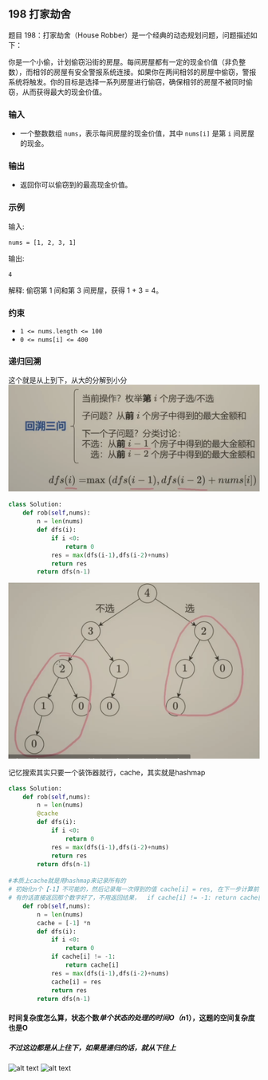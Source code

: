 ## 198 打家劫舍


题目 198：打家劫舍（House Robber）是一个经典的动态规划问题，问题描述如下：

你是一个小偷，计划偷窃沿街的房屋。每间房屋都有一定的现金价值（非负整数），而相邻的房屋有安全警报系统连接。如果你在两间相邻的房屋中偷窃，警报系统将触发。你的目标是选择一系列房屋进行偷窃，确保相邻的房屋不被同时偷窃，从而获得最大的现金价值。

### 输入
- 一个整数数组 `nums`，表示每间房屋的现金价值，其中 `nums[i]` 是第 `i` 间房屋的现金。

### 输出
- 返回你可以偷窃到的最高现金价值。

### 示例
输入:
```
nums = [1, 2, 3, 1]
```
输出:
```
4
```
解释: 偷窃第 1 间和第 3 间房屋，获得 1 + 3 = 4。

### 约束
- `1 <= nums.length <= 100`
- `0 <= nums[i] <= 400`


### 递归回溯
这个就是从上到下，从大的分解到小分
![alt text](基础/image.png)

```py
class Solution:
    def rob(self,nums):
        n = len(nums)
        def dfs(i):
            if i <0:
                return 0 
            res = max(dfs(i-1),dfs(i-2)+nums)
            return res
        return dfs(n-1)

```
![alt text](基础/image-1.png)

记忆搜索其实只要一个装饰器就行，cache，其实就是hashmap
```py
class Solution:
    def rob(self,nums):
        n = len(nums)
        @cache
        def dfs(i):
            if i <0:
                return 0 
            res = max(dfs(i-1),dfs(i-2)+nums)
            return res
        return dfs(n-1)

#本质上cache就是用hashmap来记录所有的
# 初始化n个【-1】不可能的，然后记录每一次得到的值 cache[i] = res, 在下一步计算前，查看cache有没有，就index那个数字
# 有的话直接返回那个数字好了，不用返回结果，  if cache[i] != -1: return cache[i]
    def rob(self,nums):
        n = len(nums)
        cache = [-1] *n
        def dfs(i):
            if i <0:
                return 0 
            if cache[i] != -1:
                return cache[i]
            res = max(dfs(i-1),dfs(i-2)+nums)
            cache[i] = res
            return res
        return dfs(n-1)

```
#### 时间复杂度怎么算，状态个数*单个状态的处理的时间O（n*1），这题的空间复杂度也是O
##### 不过这边都是从上往下，如果是递归的话，就从下往上
![alt text](image-2.png)
![alt text](image-3.png)
```py


```